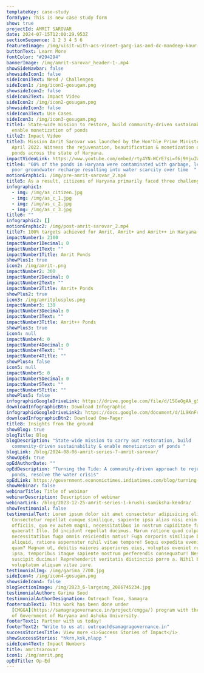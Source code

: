```yaml
---
templateKey: case-study
formType: This is new case study form
show: true
projectId: AMRIT SAROVAR
date: 2024-07-15T12:00:29.953Z
sectionSequence: 1 2 3 4 5 6
featuredimage: /img/visit-with-acs-vineet-garg-ias-and-dc-mandeep-kaur-ias1.jpg
buttonText: Learn More
fontColor: "#294294"
bannerImage: /img/amrit-sarovar_header-1-.mp4
showSideNavbar: false
showsideIcon1: false
sideIcon1Text: Need / Challenges
sideIcon1: /img/icon1-gosugam.png
showsideIcon2: false
sideIcon2Text: Impact Video
sideIcon2: /img/icon2-gosugam.png
showsideIcon3: false
sideIcon3Text: Use Cases
sideIcon3: /img/icon3-gosugam.png
title1: State-wide mission to restore, build community-driven sustainability &
  enable monetization of ponds
title2: Impact Video
title3: Mission Amrit Sarovar was launched by the Hon'ble Prime Minister in
  April 2022. Witness the rejuvenation, beautification & monetization of these
  ponds across the state of Haryana.
impactVideoLink: https://www.youtube.com/embed/rty4YN-WCrE?si=f6j9YjuIWuR6V1o-
title4: "60% of the ponds in Haryana were contaminated with garbage, leading to
  poor groundwater recharge resulting into water scarcity over time  "
motionGraphic1: /img/pre-amrit-sarovar_2.mp4
title5: As a result, citizens of Haryana primarily faced three challenges
infographic1:
  - img: /img/as_citizen.jpg
  - img: /img/as_c_1.jpg
  - img: /img/as_c_2.jpg
  - img: /img/as_c_3.jpg
title6: ""
infographic2: []
motionGraphic2: /img/post-amrit-sarovar_2.mp4
title7: 100% targets achieved for Amrit, Amrit+ and Amrit++ in Haryana
impactNumber1: 2100
impactNumber1Decimal: 0
impactNumber1Text: ""
impactNumber1Title: Amrit Ponds
showPlus1: true
icon2: /img/amrit-.png
impactNumber2: 300
impactNumber2Decimal: 0
impactNumber2Text: ""
impactNumber2Title: Amrit+ Ponds
showPlus2: true
icon3: /img/amritplusplus.png
impactNumber3: 130
impactNumber3Decimal: 0
impactNumber3Text: ""
impactNumber3Title: Amrit++ Ponds
showPlus3: true
icon4: null
impactNumber4: 0
impactNumber4Decimal: 0
impactNumber4Text: ""
impactNumber4Title: ""
showPlus4: false
icon5: null
impactNumber5: 0
impactNumber5Decimal: 0
impactNumber5Text: ""
impactNumber5Title: ""
showPlus5: false
infographicGoogleDriveLink: https://drive.google.com/file/d/15GeOgAA_g5w7pYmldOD4-yzqnVRCdKoz/view?usp=sharing
downloadInfographicBtn: Download Infographic
infographicGoogleDriveLink2: https://docs.google.com/document/d/1L9KnFr9tvPoz1YkzOxclME464gE0zNGJcQ6uZIPseOo/edit?usp=sharing
downloadInfographicBtn2: Download One-Pager
title8: Insights from the ground
showBlog: true
blogTitle: Blog
blogDescription: "State-wide mission to carry out restoration, build
  community-driven sustainability & enable monetization of ponds "
blogLink: /blog/2024-08-06-amrit-series-7-amrit-sarovar/
showOpEd: true
opEdAuthorDate: ""
opEdDescription: "Turning the Tide: A community-driven approach to rejuvenate
  ponds, resolve the water crisis"
opEdLink: https://government.economictimes.indiatimes.com/blog/turning-the-tide-a-community-driven-solution-to-water-crisis-in-haryana/111271481?utm_source=top_story&utm_medium=homepage
showWebinar: false
webinarTitle: Title of webinar
webinarDescription: Description of webinar
webinarLink: /blog/2023-12-25-amrit-series-1-krushi-samiksha-kendra/
showTestimonial: false
testimonialText: Lorem ipsum dolor sit amet consectetur adipisicing elit.
  Consectetur repellat cumque similique, sapiente ipsa alias nisi enim nesciunt
  officiis, quo ex autem magni, necessitatibus in nostrum cupiditate fugit
  quaerat! Illo. Id incidunt repellat ducimus. Harum ratione quod culpa illo
  necessitatibus fuga omnis reiciendis natus? Fuga corporis similique beatae sed
  aliquid, ratione aspernatur nihil vitae tempore! Sequi expedita eveniet iusto
  quam? Magnam ut, debitis maiores asperiores eius, voluptas eveniet repellendus
  ipsa, temporibus itaque sapiente nostrum perferendis consequatur! Nesciunt,
  suscipit ducimus! Reprehenderit veritatis distinctio porro a. Nihil blanditiis
  voluptatum aliquam vitae iure.
testimonialImg: /img/garima_7700.jpg
sideIcon4: /img/icon4-gosugam.png
showsideIcon4: false
blogSectionImage: /img/2023_6-largeimg_2086745234.jpg
testimonialAuthor: Garima Sood
testimonialAuthorDesignation: Outreach Team, Samagra
footersubText1: T﻿his work has been done under
  [CMGGA](https://samagragovernance.in/project/cmgga/) program with the support
  of Government of Haryana and Ashoka University.
footerText1: Partner with us today!
footerText2: "Write to us at: outreach@samagragovernance.in"
successStoriesTitle: View more <i>Success Stories of Impact</i>
showSuccessStories: "hkrn,ksk,nlapp "
sideIcon4Text: Impact Numbers
title: amritsarovar
icon1: /img/amrit.png
opEdTitle: Op-Ed
---
```

